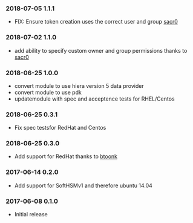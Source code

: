 ### 2018-07-05 1.1.1
* FIX: Ensure token creation uses the correct user and group [sacr0](https://github.com/sacr0)

### 2018-07-02 1.1.0
* add ability to specify custom owner and group permissions thanks to [sacr0](https://github.com/sacr0)
### 2018-06-25 1.0.0
* convert module to use hiera version 5 data provider
* convert module to use pdk
* updatemodule with spec and acceptence tests for RHEL/Centos

### 2018-06-25 0.3.1
* Fix spec testsfor RedHat and Centos

### 2018-06-25 0.3.0
* Add support for RedHat thanks to [btoonk](https://github.com/btoonk)

### 2017-06-14 0.2.0
* Add support for SoftHSMv1 and therefore ubuntu 14.04 

### 2017-06-08 0.1.0
* Initial release


